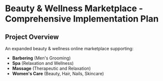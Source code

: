 # Beauty & Wellness Marketplace - Comprehensive Implementation Plan

## Project Overview

An expanded beauty & wellness online marketplace supporting:
- **Barbering** (Men's Grooming)
- **Spa** (Relaxation and Wellness) 
- **Massage** (Therapeutic and Relaxation)
- **Women's Care** (Beauty, Hair, Nails, Skincare)

##

